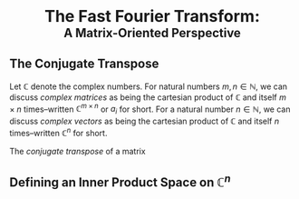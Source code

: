 <div style="text-align: center;">
  <h1 style="margin: 0; font-weight: bold;">The Fast Fourier Transform:</h1>
  <h2 style="margin: 0;">A Matrix-Oriented Perspective</h2>
</div>

## The Conjugate Transpose

Let $\mathbb{C}$ denote the complex numbers. For natural numbers $m,n\in\mathbb{N}$, we can discuss *complex matrices* as being the cartesian product of $\mathbb{C}$ and itself $m\times n$ times–written $\mathbb{C}^{m\times n}$ or $a_{i}$ for short. For a natural number $n\in\mathbb{N}$, we can discuss *complex vectors* as being the cartesian product of $\mathbb{C}$ and itself $n$ times–written $\mathbb{C}^n$ for short.

The *conjugate transpose* of a matrix 

## Defining an Inner Product Space on $\mathbb{C}^n$

